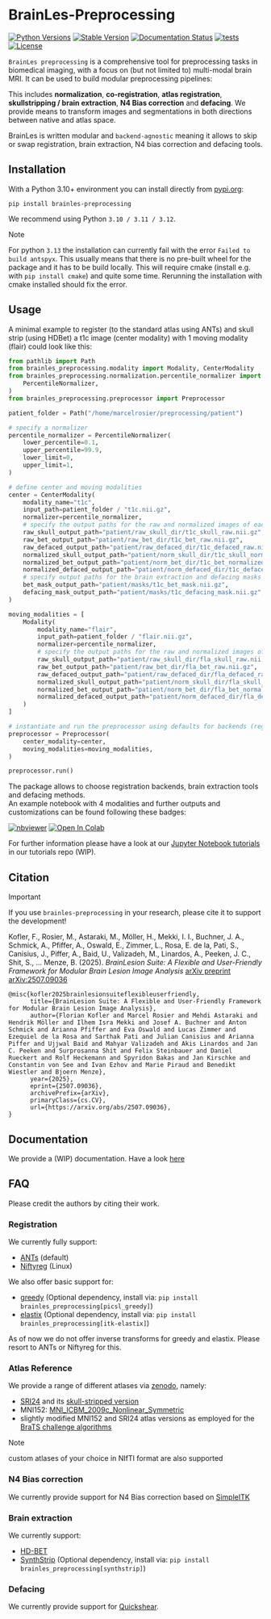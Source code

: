 

# BrainLes-Preprocessing
[![Python Versions](https://img.shields.io/pypi/pyversions/brainles-preprocessing)](https://pypi.org/project/brainles-preprocessing/)
[![Stable Version](https://img.shields.io/pypi/v/brainles-preprocessing?label=stable)](https://pypi.python.org/pypi/brainles-preprocessing/)
[![Documentation Status](https://readthedocs.org/projects/brainles-preprocessing/badge/?version=latest)](http://brainles-preprocessing.readthedocs.io/?badge=latest)
[![tests](https://github.com/BrainLesion/preprocessing/actions/workflows/tests.yml/badge.svg)](https://github.com/BrainLesion/preprocessing/actions/workflows/tests.yml)
[![License](https://img.shields.io/badge/License-Apache%202.0-blue.svg)](https://opensource.org/licenses/Apache-2.0)
<!-- [![codecov](https://codecov.io/gh/BrainLesion/brainles-preprocessing/graph/badge.svg?token=A7FWUKO9Y4)](https://codecov.io/gh/BrainLesion/brainles-preprocessing) -->

`BrainLes preprocessing` is a comprehensive tool for preprocessing tasks in biomedical imaging, with a focus on (but not limited to) multi-modal brain MRI. It can be used to build modular preprocessing pipelines:

This includes **normalization**, **co-registration**, **atlas registration**, **skullstripping / brain extraction**, **N4 Bias correction** and **defacing**.
We provide means to transform images and segmentations in both directions between native and atlas space.

BrainLes is written modular and `backend-agnostic` meaning it allows to skip or swap registration, brain extraction, N4 bias correction and defacing tools.

<!-- TODO include image here -->


## Installation

With a Python 3.10+ environment you can install directly from [pypi.org](https://pypi.org/project/brainles-preprocessing/):

```
pip install brainles-preprocessing
```

We recommend using Python `3.10 / 3.11 / 3.12`.

> [!NOTE]  
> For python `3.13` the installation can currently fail with the error `Failed to build antspyx`.
> This usually means that there is no pre-built wheel for the package and it has to be build locally.
> This will require cmake (install e.g. with `pip install cmake`) and quite some time.
> Rerunning the installation with cmake installed should fix the error.


## Usage
A minimal example to register (to the standard atlas using ANTs) and skull strip (using HDBet) a t1c image (center modality) with 1 moving modality (flair) could look like this:
```python
from pathlib import Path
from brainles_preprocessing.modality import Modality, CenterModality
from brainles_preprocessing.normalization.percentile_normalizer import (
    PercentileNormalizer,
)
from brainles_preprocessing.preprocessor import Preprocessor

patient_folder = Path("/home/marcelrosier/preprocessing/patient")

# specify a normalizer
percentile_normalizer = PercentileNormalizer(
    lower_percentile=0.1,
    upper_percentile=99.9,
    lower_limit=0,
    upper_limit=1,
)

# define center and moving modalities
center = CenterModality(
    modality_name="t1c",
    input_path=patient_folder / "t1c.nii.gz",
    normalizer=percentile_normalizer,
    # specify the output paths for the raw and normalized images of each step - here only for atlas registered and brain extraction
    raw_skull_output_path="patient/raw_skull_dir/t1c_skull_raw.nii.gz",
    raw_bet_output_path="patient/raw_bet_dir/t1c_bet_raw.nii.gz",
    raw_defaced_output_path="patient/raw_defaced_dir/t1c_defaced_raw.nii.gz",
    normalized_skull_output_path="patient/norm_skull_dir/t1c_skull_normalized.nii.gz",
    normalized_bet_output_path="patient/norm_bet_dir/t1c_bet_normalized.nii.gz",
    normalized_defaced_output_path="patient/norm_defaced_dir/t1c_defaced_normalized.nii.gz",
    # specify output paths for the brain extraction and defacing masks
    bet_mask_output_path="patient/masks/t1c_bet_mask.nii.gz",
    defacing_mask_output_path="patient/masks/t1c_defacing_mask.nii.gz",
)

moving_modalities = [
    Modality(
        modality_name="flair",
        input_path=patient_folder / "flair.nii.gz",
        normalizer=percentile_normalizer,
        # specify the output paths for the raw and normalized images of each step - here only for atlas registered and brain extraction
        raw_skull_output_path="patient/raw_skull_dir/fla_skull_raw.nii.gz",
        raw_bet_output_path="patient/raw_bet_dir/fla_bet_raw.nii.gz",
        raw_defaced_output_path="patient/raw_defaced_dir/fla_defaced_raw.nii.gz",
        normalized_skull_output_path="patient/norm_skull_dir/fla_skull_normalized.nii.gz",
        normalized_bet_output_path="patient/norm_bet_dir/fla_bet_normalized.nii.gz",
        normalized_defaced_output_path="patient/norm_defaced_dir/fla_defaced_normalized.nii.gz",
    )
]

# instantiate and run the preprocessor using defaults for backends (registration, brain extraction, bias correction, defacing)
preprocessor = Preprocessor(
    center_modality=center,
    moving_modalities=moving_modalities,
)

preprocessor.run()

```


The package allows to choose registration backends, brain extraction tools and defacing methods.   
An example notebook with 4 modalities and further outputs and customizations can be found following these badges:

[![nbviewer](https://raw.githubusercontent.com/jupyter/design/master/logos/Badges/nbviewer_badge.svg)](https://nbviewer.org/github/BrainLesion/tutorials/blob/main/preprocessing/preprocessing_tutorial.ipynb)
<a target="_blank" href="https://colab.research.google.com/github/BrainLesion/tutorials/blob/main/preprocessing/preprocessing_tutorial.ipynb">
  <img src="https://colab.research.google.com/assets/colab-badge.svg" alt="Open In Colab"/>
</a>

For further information please have a look at our [Jupyter Notebook tutorials](https://github.com/BrainLesion/tutorials/tree/main/preprocessing) in our tutorials repo (WIP).




## Citation

> [!IMPORTANT]
> If you use `brainles-preprocessing` in your research, please cite it to support the development!

Kofler, F., Rosier, M., Astaraki, M., Möller, H., Mekki, I. I., Buchner, J. A., Schmick, A., Pfiffer, A., Oswald, E., Zimmer, L., Rosa, E. de la, Pati, S., Canisius, J., Piffer, A., Baid, U., Valizadeh, M., Linardos, A., Peeken, J. C., Shit, S., … Menze, B. (2025). *BrainLesion Suite: A Flexible and User-Friendly Framework for Modular Brain Lesion Image Analysis* [arXiv preprint arXiv:2507.09036](https://doi.org/10.48550/arXiv.2507.09036)


```
@misc{kofler2025brainlesionsuiteflexibleuserfriendly,
      title={BrainLesion Suite: A Flexible and User-Friendly Framework for Modular Brain Lesion Image Analysis}, 
      author={Florian Kofler and Marcel Rosier and Mehdi Astaraki and Hendrik Möller and Ilhem Isra Mekki and Josef A. Buchner and Anton Schmick and Arianna Pfiffer and Eva Oswald and Lucas Zimmer and Ezequiel de la Rosa and Sarthak Pati and Julian Canisius and Arianna Piffer and Ujjwal Baid and Mahyar Valizadeh and Akis Linardos and Jan C. Peeken and Surprosanna Shit and Felix Steinbauer and Daniel Rueckert and Rolf Heckemann and Spyridon Bakas and Jan Kirschke and Constantin von See and Ivan Ezhov and Marie Piraud and Benedikt Wiestler and Bjoern Menze},
      year={2025},
      eprint={2507.09036},
      archivePrefix={arXiv},
      primaryClass={cs.CV},
      url={https://arxiv.org/abs/2507.09036}, 
}
```

## Documentation
We provide a (WIP) documentation. Have a look [here](https://brainles-preprocessing.readthedocs.io/en/latest/?badge=latest)

## FAQ
Please credit the authors by citing their work.

### Registration
We currently fully support:
- [ANTs](https://github.com/ANTsX/ANTs) (default)
- [Niftyreg](https://github.com/KCL-BMEIS/niftyreg) (Linux)

We also offer basic support for:
- [greedy](https://greedy.readthedocs.io/en/latest/reference.html#greedy-usage) (Optional dependency, install via: `pip install brainles_preprocessing[picsl_greedy]`)
- [elastix](https://pypi.org/project/itk-elastix/0.13.0/) (Optional dependency, install via: `pip install brainles_preprocessing[itk-elastix]`)

As of now we do not offer inverse transforms for greedy and elastix. Please resort to ANTs or Niftyreg for this.

### Atlas Reference
We provide a range of different atlases via [zenodo](https://zenodo.org/records/15927391), namely:
-  [SRI24](https://www.nitrc.org/frs/download.php/4502/sri24_anatomy_unstripped_nifti.zip) and its [skull-stripped version](https://www.nitrc.org/frs/download.php/4499/sri24_anatomy_nifti.zip)
-  MNI152: [MNI_ICBM_2009c_Nonlinear_Symmetric](https://nist.mni.mcgill.ca/icbm-152-nonlinear-atlases-2009/)
-  slightly modified MNI152 and SRI24 atlas versions as employed for the [BraTS challenge algorithms](https://github.com/BrainLesion/BraTS)

> [!NOTE]  
> custom atlases of your choice in NIfTI format are also supported


### N4 Bias correction
We currently provide support for N4 Bias correction based on [SimpleITK](https://simpleitk.org/)

### Brain extraction
We currently support:
- [HD-BET](https://github.com/MIC-DKFZ/HD-BET)
- [SynthStrip](https://surfer.nmr.mgh.harvard.edu/docs/synthstrip/) (Optional dependency, install via: `pip install brainles_preprocessing[synthstrip]`)

### Defacing
We currently provide support for [Quickshear](https://github.com/nipy/quickshear).
